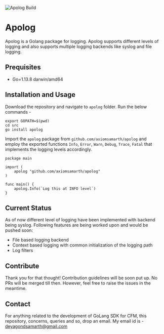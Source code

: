 
![Apolog Build](https://github.com/AxiomSamarth/apolog/workflows/workflow/badge.svg)

# Apolog
Apolog is a Golang package for logging. Apolog supports different levels of logging and also supports multiple logging backends like syslog and file logging. 

## Prequisites
- Go=1.13.8 darwin/amd64

## Installation and Usage
Download the repository and navigate to `apolog` folder. Run the below commands - 

```
export GOPATH=$(pwd)
cd src
go install apolog
```

Import the `apolog` package from `github.com/axiomsamarth/apolog` and employ the exported functions `Info`, `Error`, `Warn`, `Debug`, `Trace`, `Fatal` that implements the logging levels accordingly.

```
package main

import (
	apolog "github.com/axiomsamarth/apolog"
)

func main() {
	apolog.Info(`Log this at INFO level`)
}
```

## Current Status
As of now different level of logging have been implemented with backend being syslog. Following features are being worked upon and would be pushed soon:

- File based logging backend
- Context based logging with common initialization of the logging path
- Log filters

## Contribute
Thank you for that thought! Contribution guidelines will be soon put up. No PRs will be merged till then. However, feel free to raise the issues in the meantime.

## Contact
For anything related to the development of GoLang SDK for CFM, this repository, concerns, queries and so, drop an email. My email id is - deyagondsamarth@gmail.com

